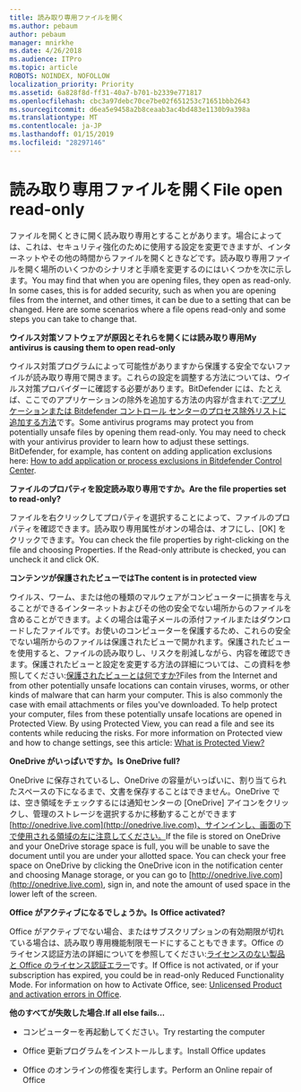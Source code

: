 ```yaml
---
title: 読み取り専用ファイルを開く
ms.author: pebaum
author: pebaum
manager: mnirkhe
ms.date: 4/26/2018
ms.audience: ITPro
ms.topic: article
ROBOTS: NOINDEX, NOFOLLOW
localization_priority: Priority
ms.assetid: 6a828f8d-ff31-40a7-b701-b2339e771817
ms.openlocfilehash: cbc3a97debc70ce7be02f651253c71651bbb2643
ms.sourcegitcommit: d6ea5e9458a2b8ceaab3ac4bd483e1130b9a398a
ms.translationtype: MT
ms.contentlocale: ja-JP
ms.lasthandoff: 01/15/2019
ms.locfileid: "28297146"
---
```

# <a name="file-open-read-only"></a><span data-ttu-id="07a99-102">読み取り専用ファイルを開く</span><span class="sxs-lookup"><span data-stu-id="07a99-102">File open read-only</span></span>

<span data-ttu-id="07a99-p101">ファイルを開くときに開く読み取り専用とすることがあります。場合によっては、これは、セキュリティ強化のために使用する設定を変更できますが、インターネットやその他の時間からファイルを開くときなどです。読み取り専用ファイルを開く場所のいくつかのシナリオと手順を変更するのにはいくつかを次に示します。</span><span class="sxs-lookup"><span data-stu-id="07a99-p101">You may find that when you are opening files, they open as read-only. In some cases, this is for added security, such as when you are opening files from the internet, and other times, it can be due to a setting that can be changed. Here are some scenarios where a file opens read-only and some steps you can take to change that.</span></span>
  
 <span data-ttu-id="07a99-106">**ウイルス対策ソフトウェアが原因とそれらを開くには読み取り専用**</span><span class="sxs-lookup"><span data-stu-id="07a99-106">**My antivirus is causing them to open read-only**</span></span>
  
<span data-ttu-id="07a99-p102">ウイルス対策プログラムによって可能性がありますから保護する安全でないファイルが読み取り専用で開きます。これらの設定を調整する方法については、ウイルス対策プロバイダーに確認する必要があります。BitDefender には、たとえば、ここでのアプリケーションの除外を追加する方法の内容が含まれて:[アプリケーションまたは Bitdefender コントロール センターのプロセス除外リストに追加する方法](https://www.bitdefender.com/support/how-to-add-application-or-process-exclusions-in-bitdefender-control-center-1119.mdl)です。</span><span class="sxs-lookup"><span data-stu-id="07a99-p102">Some antivirus programs may protect you from potentially unsafe files by opening them read-only. You may need to check with your antivirus provider to learn how to adjust these settings. BitDefender, for example, has content on adding application exclusions here: [How to add application or process exclusions in Bitdefender Control Center](https://www.bitdefender.com/support/how-to-add-application-or-process-exclusions-in-bitdefender-control-center-1119.mdl).</span></span>
  
 <span data-ttu-id="07a99-110">**ファイルのプロパティを設定読み取り専用ですか。**</span><span class="sxs-lookup"><span data-stu-id="07a99-110">**Are the file properties set to read-only?**</span></span>
  
<span data-ttu-id="07a99-p103">ファイルを右クリックしてプロパティを選択することによって、ファイルのプロパティを確認できます。読み取り専用属性がオンの場合は、オフにし、[OK] をクリックできます。</span><span class="sxs-lookup"><span data-stu-id="07a99-p103">You can check the file properties by right-clicking on the file and choosing Properties. If the Read-only attribute is checked, you can uncheck it and click OK.</span></span>
  
 <span data-ttu-id="07a99-113">**コンテンツが保護されたビューでは**</span><span class="sxs-lookup"><span data-stu-id="07a99-113">**The content is in protected view**</span></span>
  
<span data-ttu-id="07a99-p104">ウイルス、ワーム、または他の種類のマルウェアがコンピューターに損害を与えることができるインターネットおよびその他の安全でない場所からのファイルを含めることができます。よくの場合は電子メールの添付ファイルまたはダウンロードしたファイルです。お使いのコンピューターを保護するため、これらの安全でない場所からのファイルは保護されたビューで開かれます。保護されたビューを使用すると、ファイルの読み取りし、リスクを削減しながら、内容を確認できます。保護されたビューと設定を変更する方法の詳細については、この資料を参照してください:[保護されたビューとは何ですか?](https://support.office.com/en-us/article/d6f09ac7-e6b9-4495-8e43-2bbcdbcb6653)</span><span class="sxs-lookup"><span data-stu-id="07a99-p104">Files from the Internet and from other potentially unsafe locations can contain viruses, worms, or other kinds of malware that can harm your computer. This is also commonly the case with email attachments or files you've downloaded. To help protect your computer, files from these potentially unsafe locations are opened in Protected View. By using Protected View, you can read a file and see its contents while reducing the risks. For more information on Protected view and how to change settings, see this article: [What is Protected View?](https://support.office.com/en-us/article/d6f09ac7-e6b9-4495-8e43-2bbcdbcb6653)</span></span>
  
 <span data-ttu-id="07a99-119">**OneDrive がいっぱいですか。**</span><span class="sxs-lookup"><span data-stu-id="07a99-119">**Is OneDrive full?**</span></span>
  
<span data-ttu-id="07a99-p105">OneDrive に保存されているし、OneDrive の容量がいっぱいに、割り当てられたスペースの下になるまで、文書を保存することはできません。OneDrive では、空き領域をチェックするには通知センターの [OneDrive] アイコンをクリックし、管理のストレージを選択するかに移動することができます[http://onedrive.live.com](http://onedrive.live.com)、サインインし、画面の下で使用される領域の左に注意してください。</span><span class="sxs-lookup"><span data-stu-id="07a99-p105">If the file is stored on OneDrive and your OneDrive storage space is full, you will be unable to save the document until you are under your allotted space. You can check your free space on OneDrive by clicking the OneDrive icon in the notification center and choosing Manage storage, or you can go to [http://onedrive.live.com](http://onedrive.live.com), sign in, and note the amount of used space in the lower left of the screen.</span></span>
  
 <span data-ttu-id="07a99-122">**Office がアクティブになるでしょうか。**</span><span class="sxs-lookup"><span data-stu-id="07a99-122">**Is Office activated?**</span></span>
  
<span data-ttu-id="07a99-p106">Office がアクティブでない場合、またはサブスクリプションの有効期限が切れている場合は、読み取り専用機能制限モードにすることもできます。Office のライセンス認証方法の詳細についてを参照してください:[ライセンスのない製品と Office のライセンス認証エラー](https://support.office.com/en-us/article/unlicensed-product-and-activation-errors-in-office-0d23d3c0-c19c-4b2f-9845-5344fedc4380)です。</span><span class="sxs-lookup"><span data-stu-id="07a99-p106">If Office is not activated, or if your subscription has expired, you could be in read-only Reduced Functionality Mode. For information on how to Activate Office, see: [Unlicensed Product and activation errors in Office](https://support.office.com/en-us/article/unlicensed-product-and-activation-errors-in-office-0d23d3c0-c19c-4b2f-9845-5344fedc4380).</span></span>
  
 <span data-ttu-id="07a99-125">**他のすべてが失敗した場合.**</span><span class="sxs-lookup"><span data-stu-id="07a99-125">**If all else fails...**</span></span>
  
- <span data-ttu-id="07a99-126">コンピューターを再起動してください。</span><span class="sxs-lookup"><span data-stu-id="07a99-126">Try restarting the computer</span></span>
    
- <span data-ttu-id="07a99-127">Office 更新プログラムをインストールします。</span><span class="sxs-lookup"><span data-stu-id="07a99-127">Install Office updates</span></span>
    
- <span data-ttu-id="07a99-128">Office のオンラインの修復を実行します。</span><span class="sxs-lookup"><span data-stu-id="07a99-128">Perform an Online repair of Office</span></span>
    

